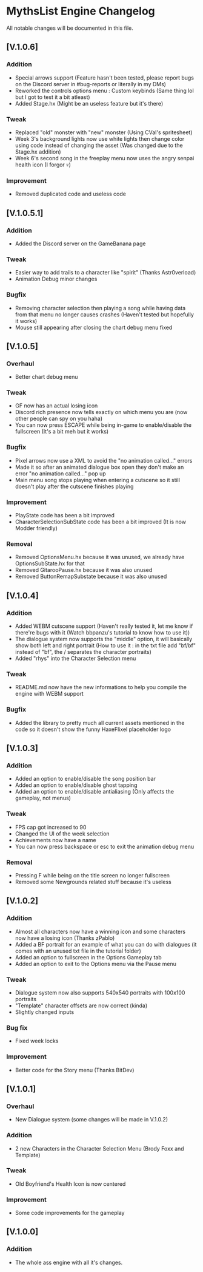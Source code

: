 # MythsList Engine Changelog

All notable changes will be documented in this file.

## [V.1.0.6]
### Addition
- Special arrows support (Feature hasn't been tested, please report bugs on the Discord server in #bug-reports or literally in my DMs)
- Reworked the controls options menu : Custom keybinds (Same thing lol but I got to test it a bit atleast)
- Added Stage.hx (Might be an useless feature but it's there)

### Tweak
- Replaced "old" monster with "new" monster (Using CVal's spritesheet)
- Week 3's background lights now use white lights then change color using code instead of changing the asset (Was changed due to the Stage.hx addition)
- Week 6's second song in the freeplay menu now uses the angry senpai health icon (I forgor 💀)

### Improvement
- Removed duplicated code and useless code

## [V.1.0.5.1]
### Addition
- Added the Discord server on the GameBanana page

### Tweak
- Easier way to add trails to a character like "spirit" (Thanks Astr0verload)
- Animation Debug minor changes

### Bugfix
- Removing character selection then playing a song while having data from that menu no longer causes crashes (Haven't tested but hopefully it works)
- Mouse still appearing after closing the chart debug menu fixed

## [V.1.0.5]
### Overhaul
- Better chart debug menu

### Tweak
- GF now has an actual losing icon
- Discord rich presence now tells exactly on which menu you are (now other people can spy on you haha)
- You can now press ESCAPE while being in-game to enable/disable the fullscreen (It's a bit meh but it works)

### Bugfix
- Pixel arrows now use a XML to avoid the "no animation called..." errors
- Made it so after an animated dialogue box open they don't make an error "no animation called..." pop up
- Main menu song stops playing when entering a cutscene so it still doesn't play after the cutscene finishes playing

### Improvement
- PlayState code has been a bit improved
- CharacterSelectionSubState code has been a bit improved (It is now Modder friendly)

### Removal
- Removed OptionsMenu.hx because it was unused, we already have OptionsSubState.hx for that
- Removed GitarooPause.hx because it was also unused
- Removed ButtonRemapSubstate because it was also unused

## [V.1.0.4]
### Addition
- Added WEBM cutscene support (Haven't really tested it, let me know if there're bugs with it (Watch bbpanzu's tutorial to know how to use it))
- The dialogue system now supports the "middle" option, it will basically show both left and right portrait (How to use it : in the txt file add "bf/bf" instead of "bf", the / separates the character portraits)
- Added "rhys" into the Character Selection menu

### Tweak
- README.md now have the new informations to help you compile the engine with WEBM support

### Bugfix
- Added the library to pretty much all current assets mentioned in the code so it doesn't show the funny HaxeFlixel placeholder logo

## [V.1.0.3]
### Addition
- Added an option to enable/disable the song position bar
- Added an option to enable/disable ghost tapping
- Added an option to enable/disable antialiasing (Only affects the gameplay, not menus)

### Tweak
- FPS cap got increased to 90
- Changed the UI of the week selection
- Achievements now have a name
- You can now press backspace or esc to exit the animation debug menu

### Removal
- Pressing F while being on the title screen no longer fullscreen
- Removed some Newgrounds related stuff because it's useless 

## [V.1.0.2]
### Addition
- Almost all characters now have a winning icon and some characters now have a losing icon (Thanks zPablo)
- Added a BF portrait for an example of what you can do with dialogues (it comes with an unused txt file in the tutorial folder)
- Added an option to fullscreen in the Options Gameplay tab
- Added an option to exit to the Options menu via the Pause menu

### Tweak
- Dialogue system now also supports 540x540 portraits with 100x100 portraits
- "Template" character offsets are now correct (kinda) 
- Slightly changed inputs

### Bug fix
- Fixed week locks

### Improvement
- Better code for the Story menu (Thanks BitDev)

## [V.1.0.1]
### Overhaul
- New Dialogue system (some changes will be made in V.1.0.2)

### Addition
- 2 new Characters in the Character Selection Menu (Brody Foxx and Template)

### Tweak
- Old Boyfriend's Health Icon is now centered

### Improvement
- Some code improvements for the gameplay

## [V.1.0.0]
### Addition
- The whole ass engine with all it's changes.